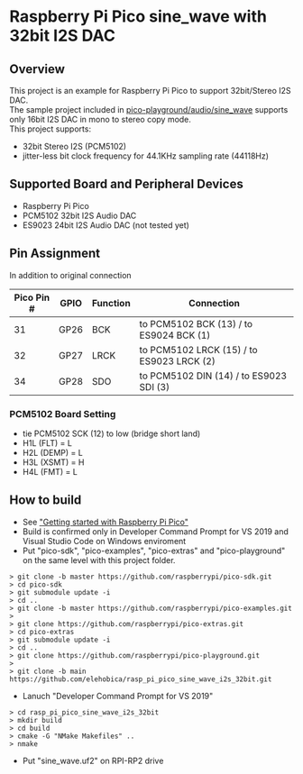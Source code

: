 # Raspberry Pi Pico sine_wave with 32bit I2S DAC

## Overview
This project is an example for Raspberry Pi Pico to support 32bit/Stereo I2S DAC.  
The sample project included in [pico-playground/audio/sine_wave](https://github.com/raspberrypi/pico-playground/tree/master/audio/sine_wave) supports only 16bit I2S DAC in mono to stereo copy mode.  
This project supports:
* 32bit Stereo I2S (PCM5102)
* jitter-less bit clock frequency for 44.1KHz sampling rate (44118Hz)

## Supported Board and Peripheral Devices
* Raspberry Pi Pico
* PCM5102 32bit I2S Audio DAC
* ES9023 24bit I2S Audio DAC (not tested yet)

## Pin Assignment
In addition to original connection

| Pico Pin # | GPIO | Function | Connection |
----|----|----|----
| 31 | GP26 | BCK | to PCM5102 BCK (13) / to ES9024 BCK (1) |
| 32 | GP27 | LRCK | to PCM5102 LRCK (15) / to ES9023 LRCK (2) |
| 34 | GP28 | SDO | to PCM5102 DIN (14) / to ES9023 SDI (3) |

### PCM5102 Board Setting
* tie PCM5102 SCK (12) to low (bridge short land)
* H1L (FLT) = L
* H2L (DEMP) = L
* H3L (XSMT) = H
* H4L (FMT) = L

## How to build
* See ["Getting started with Raspberry Pi Pico"](https://datasheets.raspberrypi.org/pico/getting-started-with-pico.pdf)
* Build is confirmed only in Developer Command Prompt for VS 2019 and Visual Studio Code on Windows enviroment
* Put "pico-sdk", "pico-examples", "pico-extras" and "pico-playground" on the same level with this project folder.
```
> git clone -b master https://github.com/raspberrypi/pico-sdk.git
> cd pico-sdk
> git submodule update -i
> cd ..
> git clone -b master https://github.com/raspberrypi/pico-examples.git
> 
> git clone https://github.com/raspberrypi/pico-extras.git
> cd pico-extras
> git submodule update -i
> cd ..
> git clone https://github.com/raspberrypi/pico-playground.git
> 
> git clone -b main https://github.com/elehobica/rasp_pi_pico_sine_wave_i2s_32bit.git
```
* Lanuch "Developer Command Prompt for VS 2019"
```
> cd rasp_pi_pico_sine_wave_i2s_32bit
> mkdir build
> cd build
> cmake -G "NMake Makefiles" ..
> nmake
```
* Put "sine_wave.uf2" on RPI-RP2 drive
